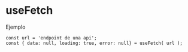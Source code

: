 # useFetch

Ejemplo

```
const url = 'endpoint de una api';
const { data: null, loading: true, error: null} = useFetch( url );
```